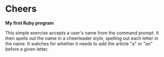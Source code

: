 Cheers
======
__My first Ruby program__

This simple exercise accepts a user's name from the command prompt. It then spells out the name in a cheerleader style,
spelling out each letter in the name.  It watches for whether it needs to add the article "a" or "an" before a given letter.
